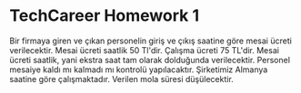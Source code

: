 # TechCareer Homework 1
Bir firmaya giren ve çıkan personelin giriş ve çıkış saatine göre mesai ücreti verilecektir. Mesai ücreti saatlik 50 Tl'dir. Çalışma ücreti 75 TL'dir. Mesai ücreti saatlik, yani ekstra saat tam olarak dolduğunda verilecektir. Personel mesaiye kaldı mı kalmadı mı kontrolü yapılacaktır. Şirketimiz Almanya saatine göre çalışmaktadır. Verilen mola süresi düşülecektir.
